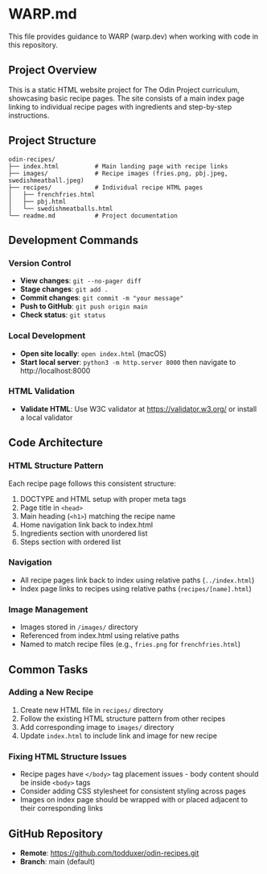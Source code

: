 # WARP.md

This file provides guidance to WARP (warp.dev) when working with code in this repository.

## Project Overview

This is a static HTML website project for The Odin Project curriculum, showcasing basic recipe pages. The site consists of a main index page linking to individual recipe pages with ingredients and step-by-step instructions.

## Project Structure

```
odin-recipes/
├── index.html          # Main landing page with recipe links
├── images/             # Recipe images (fries.png, pbj.jpeg, swedishmeatball.jpeg)
├── recipes/            # Individual recipe HTML pages
│   ├── frenchfries.html
│   ├── pbj.html
│   └── swedishmeatballs.html
└── readme.md           # Project documentation
```

## Development Commands

### Version Control
- **View changes**: `git --no-pager diff`
- **Stage changes**: `git add .`
- **Commit changes**: `git commit -m "your message"`
- **Push to GitHub**: `git push origin main`
- **Check status**: `git status`

### Local Development
- **Open site locally**: `open index.html` (macOS)
- **Start local server**: `python3 -m http.server 8000` then navigate to http://localhost:8000

### HTML Validation
- **Validate HTML**: Use W3C validator at https://validator.w3.org/ or install a local validator

## Code Architecture

### HTML Structure Pattern
Each recipe page follows this consistent structure:
1. DOCTYPE and HTML setup with proper meta tags
2. Page title in `<head>`
3. Main heading (`<h1>`) matching the recipe name
4. Home navigation link back to index.html
5. Ingredients section with unordered list
6. Steps section with ordered list

### Navigation
- All recipe pages link back to index using relative paths (`../index.html`)
- Index page links to recipes using relative paths (`recipes/[name].html`)

### Image Management
- Images stored in `/images/` directory
- Referenced from index.html using relative paths
- Named to match recipe files (e.g., `fries.png` for `frenchfries.html`)

## Common Tasks

### Adding a New Recipe
1. Create new HTML file in `recipes/` directory
2. Follow the existing HTML structure pattern from other recipes
3. Add corresponding image to `images/` directory
4. Update `index.html` to include link and image for new recipe

### Fixing HTML Structure Issues
- Recipe pages have `</body>` tag placement issues - body content should be inside `<body>` tags
- Consider adding CSS stylesheet for consistent styling across pages
- Images on index page should be wrapped with or placed adjacent to their corresponding links

## GitHub Repository
- **Remote**: https://github.com/todduxer/odin-recipes.git
- **Branch**: main (default)
